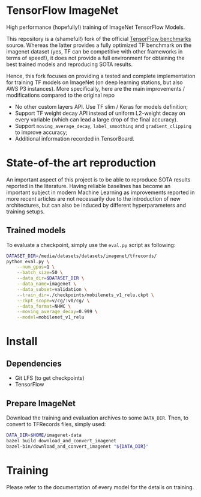 # TensorFlow ImageNet

High performance (hopefully!) training of ImageNet TensorFlow Models.

This repository is a (shameful!) fork of the official [TensorFlow benchmarks](https://github.com/tensorflow/benchmarks/tree/master/scripts/tf_cnn_benchmarks) source.
Whereas the latter provides a fully optimized TF benchmark on the imagenet dataset (yes, TF can be competitive with other frameworks in terms of speed!), it does not provide a full environment for obtaining the best trained models and reproducing SOTA results.

Hence, this fork focuses on providing a tested and complete implementation for training TF models on ImageNet (on deep learning stations, but also AWS P3 instances). More specifically, here are the main improvements / modifications compared to the original repo
* No other custom layers API. Use TF slim / Keras for models definition;
* Support TF weight decay API instead of uniform L2-weight decay on every variable (which can lead a large drop of the final accuracy).
* Support `moving_average_decay`, `label_smoothing` and `gradient_clipping`  to improve accuracy;
* Additional information recorded in TensorBoard.

# State-of-the art reproduction

An important aspect of this project is to be able to reproduce SOTA results reported in the literature. Having reliable baselines has become an important subject in modern Machine Learning as improvements reported in more recent articles are not necessarily due to the introduction of new architectures, but can also be induced by different hyperparameters and training setups.

## Trained models




To evaluate a checkpoint, simply use the `eval.py` script as following:
```bash
DATASET_DIR=/media/datasets/datasets/imagenet/tfrecords/
python eval.py \
    --num_gpus=1 \
    --batch_size=50 \
    --data_dir=$DATASET_DIR \
    --data_name=imagenet \
    --data_subset=validation \
    --train_dir=./checkpoints/mobilenets_v1_relu.ckpt \
    --ckpt_scope=v/cg/:v0/cg/ \
    --data_format=NHWC \
    --moving_average_decay=0.999 \
    --model=mobilenet_v1_relu
```



# Install

## Dependencies

* Git LFS (to get checkpoints)
* TensorFlow

## Prepare ImageNet

Download the training and evaluation archives to some `DATA_DIR`. Then, to convert to TFRecords files, simply used:
```bash
DATA_DIR=$HOME/imagenet-data
bazel build download_and_convert_imagenet
bazel-bin/download_and_convert_imagenet "${DATA_DIR}"
```

# Training

Please refer to the documentation of every model for the details on training.